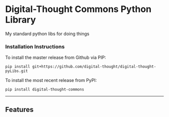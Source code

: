 # Digital-Thought Commons Python Library

My standard python libs for doing things


### Installation Instructions

To install the master release from Github via PIP:<br>
```shell script
pip install git+https://github.com/digital-thought/digital-thought-pyLibs.git
```
To install the most recent release from PyPI:<br>
```shell script
pip install digital-thought-commons
```
***
## Features
